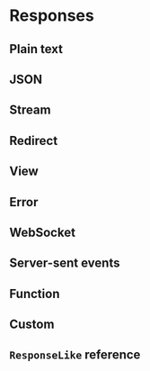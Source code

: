 # Responses


## Plain text

## JSON

## Stream

## Redirect

## View

## Error

## WebSocket

## Server-sent events

## Function

## Custom

## `ResponseLike` reference
